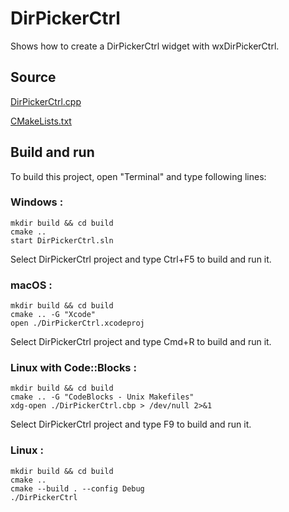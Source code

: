 # DirPickerCtrl

Shows how to create a DirPickerCtrl widget with wxDirPickerCtrl.

## Source

[DirPickerCtrl.cpp](DirPickerCtrl.cpp)

[CMakeLists.txt](CMakeLists.txt)

## Build and run

To build this project, open "Terminal" and type following lines:

### Windows :

``` shell
mkdir build && cd build
cmake .. 
start DirPickerCtrl.sln
```

Select DirPickerCtrl project and type Ctrl+F5 to build and run it.

### macOS :

``` shell
mkdir build && cd build
cmake .. -G "Xcode"
open ./DirPickerCtrl.xcodeproj
```

Select DirPickerCtrl project and type Cmd+R to build and run it.

### Linux with Code::Blocks :

``` shell
mkdir build && cd build
cmake .. -G "CodeBlocks - Unix Makefiles"
xdg-open ./DirPickerCtrl.cbp > /dev/null 2>&1
```

Select DirPickerCtrl project and type F9 to build and run it.

### Linux :

``` shell
mkdir build && cd build
cmake .. 
cmake --build . --config Debug
./DirPickerCtrl
```
